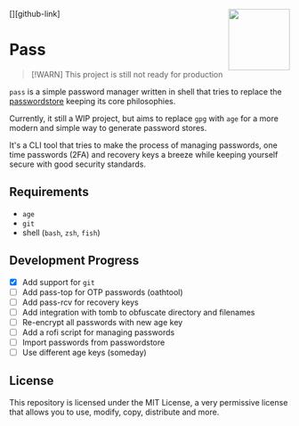[<img src="https://git.disroot.org/janpstrunn/images/raw/branch/main/pass.png" align="right" height="110"/>][github-link]

# Pass

> [!WARN]
> This project is still not ready for production

`pass` is a simple password manager written in shell that tries to replace the [passwordstore](https://www.passwordstore.org/) keeping its core philosophies.

Currently, it still a WIP project, but aims to replace `gpg` with `age` for a more modern and simple way to generate password stores.

It's a CLI tool that tries to make the process of managing passwords, one time passwords (2FA) and recovery keys a breeze while keeping yourself secure with good security standards.

## Requirements

- `age`
- `git`
- shell (`bash`, `zsh`, `fish`)

## Development Progress

- [x] Add support for `git`
- [ ] Add pass-top for OTP passwords (oathtool)
- [ ] Add pass-rcv for recovery keys
- [ ] Add integration with tomb to obfuscate directory and filenames
- [ ] Re-encrypt all passwords with new age key
- [ ] Add a rofi script for managing passwords
- [ ] Import passwords from passwordstore
- [ ] Use different age keys (someday)

## License

This repository is licensed under the MIT License, a very permissive license that allows you to use, modify, copy, distribute and more.
